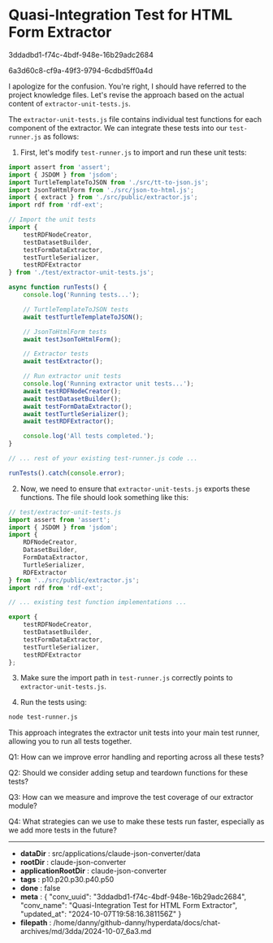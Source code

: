 # Quasi-Integration Test for HTML Form Extractor

3ddadbd1-f74c-4bdf-948e-16b29adc2684

6a3d60c8-cf9a-49f3-9794-6cdbd5ff0a4d

 I apologize for the confusion. You're right, I should have referred to the project knowledge files. Let's revise the approach based on the actual content of `extractor-unit-tests.js`.

The `extractor-unit-tests.js` file contains individual test functions for each component of the extractor. We can integrate these tests into our `test-runner.js` as follows:

1. First, let's modify `test-runner.js` to import and run these unit tests:

```javascript
import assert from 'assert';
import { JSDOM } from 'jsdom';
import TurtleTemplateToJSON from './src/tt-to-json.js';
import JsonToHtmlForm from './src/json-to-html.js';
import { extract } from './src/public/extractor.js';
import rdf from 'rdf-ext';

// Import the unit tests
import {
    testRDFNodeCreator,
    testDatasetBuilder,
    testFormDataExtractor,
    testTurtleSerializer,
    testRDFExtractor
} from './test/extractor-unit-tests.js';

async function runTests() {
    console.log('Running tests...');

    // TurtleTemplateToJSON tests
    await testTurtleTemplateToJSON();

    // JsonToHtmlForm tests
    await testJsonToHtmlForm();

    // Extractor tests
    await testExtractor();

    // Run extractor unit tests
    console.log('Running extractor unit tests...');
    await testRDFNodeCreator();
    await testDatasetBuilder();
    await testFormDataExtractor();
    await testTurtleSerializer();
    await testRDFExtractor();

    console.log('All tests completed.');
}

// ... rest of your existing test-runner.js code ...

runTests().catch(console.error);
```

2. Now, we need to ensure that `extractor-unit-tests.js` exports these functions. The file should look something like this:

```javascript
// test/extractor-unit-tests.js
import assert from 'assert';
import { JSDOM } from 'jsdom';
import {
    RDFNodeCreator,
    DatasetBuilder,
    FormDataExtractor,
    TurtleSerializer,
    RDFExtractor
} from '../src/public/extractor.js';
import rdf from 'rdf-ext';

// ... existing test function implementations ...

export {
    testRDFNodeCreator,
    testDatasetBuilder,
    testFormDataExtractor,
    testTurtleSerializer,
    testRDFExtractor
};
```

3. Make sure the import path in `test-runner.js` correctly points to `extractor-unit-tests.js`.

4. Run the tests using:

```bash
node test-runner.js
```

This approach integrates the extractor unit tests into your main test runner, allowing you to run all tests together.

Q1: How can we improve error handling and reporting across all these tests?

Q2: Should we consider adding setup and teardown functions for these tests?

Q3: How can we measure and improve the test coverage of our extractor module?

Q4: What strategies can we use to make these tests run faster, especially as we add more tests in the future?

---

* **dataDir** : src/applications/claude-json-converter/data
* **rootDir** : claude-json-converter
* **applicationRootDir** : claude-json-converter
* **tags** : p10.p20.p30.p40.p50
* **done** : false
* **meta** : {
  "conv_uuid": "3ddadbd1-f74c-4bdf-948e-16b29adc2684",
  "conv_name": "Quasi-Integration Test for HTML Form Extractor",
  "updated_at": "2024-10-07T19:58:16.381156Z"
}
* **filepath** : /home/danny/github-danny/hyperdata/docs/chat-archives/md/3dda/2024-10-07_6a3.md